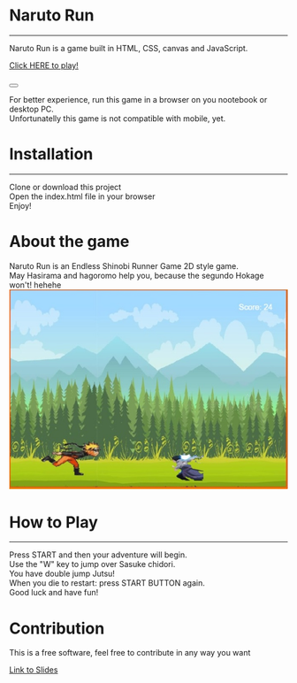 <h1>Naruto Run</h1>
<hr>
Naruto Run is a game built in HTML, CSS, canvas and JavaScript.
<a href="https://samuelbatista3rios.github.io/lab-project-canvas/" target="_blank" rel="external"> <p>Click HERE to play!</p></a>
<button> </button>

For better experience, run this game in a browser on you nootebook or desktop PC. <br>Unfortunatelly this game is not compatible with mobile, yet.

<h1>Installation</h1>
<hr>
Clone or download this project <br>
Open the index.html file in your browser <br>
Enjoy!

<h1>About the game</h1>
Naruto Run is an Endless Shinobi Runner Game 2D style game. <br>
May Hasirama and hagoromo help you, because the segundo Hokage won't! hehehe

<img src="./imagens/tela-do-game.jpeg">

<h1>How to Play</h1> 
<hr>
Press START and then your adventure will begin. <br>
Use the "W" key to jump over Sasuke chidori. <br>
You have double jump Jutsu! <br>
When you die to restart: press START BUTTON again. <br>
Good luck and have fun! <br>

<h1>Contribution</h1>
This is a free software, feel free to contribute in any way you want

<a href="https://docs.google.com/presentation/d/e/2PACX-1vQUp-2YOg6H-WTthKkpAdXvwF-V-T5R6Fnw5-9oLEyXbcFSe5N_bbhPqfRLRrZSFYkGalyt-6jW-D6A/embed?slide=id.gc6f80d1ff_0_0" target="_blank" rel="external">Link to Slides</a>
